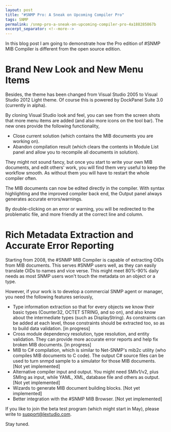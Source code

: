 ```yaml
---
layout: post
title: "#SNMP Pro: A Sneak on Upcoming Compiler Pro"
tags: SNMP
permalink: /snmp-pro-a-sneak-on-upcoming-compiler-pro-4a188285867b
excerpt_separator: <!--more-->
---
```

In this blog post I am going to demonstrate how the Pro edition of #SNMP MIB Compiler is different from the open source edition.
<!--more-->

# Brand New Look and New Menu Items
Besides, the theme has been changed from Visual Studio 2005 to Visual Studio 2012 Light theme. Of course this is powered by DockPanel Suite 3.0 (currently in alpha).

By cloning Visual Studio look and feel, you can see from the screen shots that more menu items are added (and also more icons on the tool bar). The new ones provide the following functionality,

* Close current solution (which contains the MIB documents you are working on).
* Abandon compilation result (which clears the contents in Module List panel and allow you to recompile all documents in solution).

They might not sound fancy, but once you start to write your own MIB documents, and edit others' work, you will find them very useful to keep the workflow smooth. As without them you will have to restart the whole compiler often.

The MIB documents can now be edited directly in the compiler. With syntax highlighting and the improved compiler back end, the Output panel always generates accurate errors/warnings.

By double-clicking on an error or warning, you will be redirected to the problematic file, and more friendly at the correct line and column.

# Rich Metadata Extraction and Accurate Error Reporting
Starting from 2008, the #SNMP MIB Compiler is capable of extracting OIDs from MIB documents. This serves #SNMP users well, as they can easily translate OIDs to names and vice verse. This might meet 80%-90% daily needs as most SNMP users won't touch the metadata on an object or a type.

However, if your work is to develop a commercial SNMP agent or manager, you need the following features seriously,

* Type information extraction so that for every objects we know their basic types (Counter32, OCTET STRING, and so on), and also know about the intermediate types (such as DisplayString). As constraints can be added at each level, those constraints should be extracted too, so as to build data validation. [in progress]
* Cross module dependency resolution, type resolution, and entity validation. They can provide more accurate error reports and help fix broken MIB documents. [in progress]
* MIB to C# compilation, which is similar to Net-SNMP's mib2c utility (who compiles MIB documents to C code). The output C# source files can be used to turn snmpd sample to a simulator for those MIB documents. [Not yet implemented]
* Alternative compiler input and output. You might need SMIv1/v2, plus SMIng as input, while YAML, XML, database file and others as output. [Not yet implemented]
* Wizards to generate MIB document building blocks. [Not yet implemented]
* Better integration with the #SNMP MIB Browser. [Not yet implemented]

If you like to join the beta test program (which might start in May), please write to support@lextudio.com.

Stay tuned.
